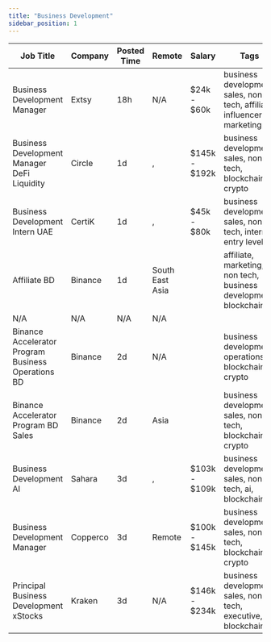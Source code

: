 ```yaml
---
title: "Business Development"
sidebar_position: 1
---
```


| Job Title | Company | Posted Time | Remote | Salary | Tags | Apply Link |
|-----------|---------|-------------|--------|--------|------|------------|
| Business Development Manager | Extsy | 18h | N/A | $24k - $60k | business development, sales, non tech, affiliate, influencer marketing | [Apply](https://web3.career/business-development-manager-extsy/108366) |
| Business Development Manager DeFi Liquidity | Circle | 1d | , | $145k - $192k | business development, sales, non tech, blockchain, crypto | [Apply](https://web3.career/business-development-manager-defi-liquidity-circle/108329) |
| Business Development Intern UAE | CertiK | 1d | , | $45k - $80k | business development, sales, non tech, intern, entry level | [Apply](https://web3.career/business-development-intern-uae-certik/108328) |
| Affiliate BD | Binance | 1d | South East Asia |  | affiliate, marketing, non tech, business development, blockchain | [Apply](https://web3.career/affiliate-bd-binance/108263) |
| N/A | N/A | N/A | N/A |  |  | [Apply](https://web3.career/metana) |
| Binance Accelerator Program Business Operations BD | Binance | 2d | N/A |  | business development, operations, blockchain, crypto | [Apply](https://web3.career/binance-accelerator-program-business-operations-bd-binance/108259) |
| Binance Accelerator Program BD Sales | Binance | 2d | Asia |  | business development, sales, non tech, blockchain, crypto | [Apply](https://web3.career/binance-accelerator-program-bd-sales-binance/108258) |
| Business Development AI | Sahara | 3d | , | $103k - $109k | business development, sales, non tech, ai, blockchain | [Apply](https://web3.career/business-development-ai-sahara/108135) |
| Business Development Manager | Copperco | 3d | Remote | $100k - $145k | business development, sales, non tech, blockchain, crypto | [Apply](https://web3.career/business-development-manager-copperco/105560) |
| Principal Business Development xStocks | Kraken | 3d | N/A | $146k - $234k | business development, sales, non tech, executive, blockchain | [Apply](https://web3.career/principal-business-development-xstocks-kraken/108117) |
